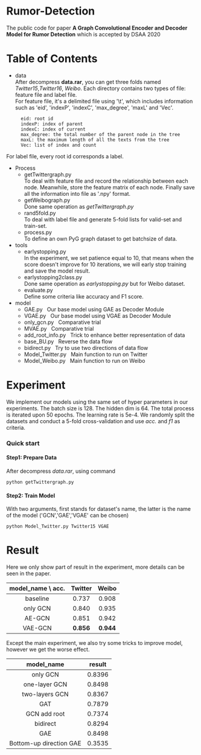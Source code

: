 # Rumor-Detection
The public code for paper **A Graph Convolutional Encoder and Decoder Model for Rumor Detection** which is accepted by DSAA 2020

# Table of Contents
- data <br>
After decompress **data.rar**, you can get three folds named *Twitter15*,*Twitter16*, *Weibo*. Each directory contains two types of file: feature file and label file.<br>
For feature file, it's a delimited file using '\t', which includes information such as 'eid', 'indexP', 'indexC', 'max_degree', 'maxL' and 'Vec'.

		eid: root id
		indexP: index of parent
		indexC: index of current
		max_degree: the total number of the parent node in the tree
		maxL: the maximum length of all the texts from the tree
		Vec: list of index and count
For label file, every root id corresponds a label.
- Process <br>
	- getTwittergraph.py <br>
		To deal with feature file and record the relationship between each node. Meanwhile, store the feature matrix of each node. Finally save all the information into file as '.npy' format.
	- getWeibograph.py <br>
		Done same operation as *getTwittergraph.py*
	- rand5fold.py <br>
		To deal with label file and generate 5-fold lists for valid-set and train-set.
	- process.py <br>
		To define an own PyG graph dataset to get batchsize of data.
- tools <br>
	- earlystopping.py <br>
		In the experiment, we set patience equal to 10, that means when the score doesn't improve for 10 iterations, we will early stop training and save the model result.
	- earlystopping2class.py <br>
		Done same operation as *earlystopping.py* but for Weibo dataset.
	- evaluate.py <br>
		Define some criteria like accuracy and F1 score.
- model <br>
	- GAE.py &nbsp; 
		Our base model using GAE as Decoder Module
	- VGAE.py &nbsp;
		Our base model using VGAE as Decoder Module
	- only_gcn.py &nbsp;
		Comparative trial
	- MVAE.py &nbsp;
		Comparative trial
	- add_root_info.py &nbsp;
		Trick to enhance better representation of data
	- base_BU.py &nbsp;
		Reverse the data flow
	- bidirect.py &nbsp;
		Try to use two directions of data flow
	- Model_Twitter.py &nbsp;
		Main function to run on Twitter
	- Model_Weibo.py &nbsp;
		Main function to run on Weibo
# Experiment
We implement our models using the same set of hyper parameters in our experiments. The batch size is 128. The hidden dim is 64. The total process is iterated upon 50 epochs. The learning rate is 5e-4. We randomly split the datasets and conduct a 5-fold cross-validation and use *acc.* and *f1* as criteria.
### Quick start
#### Step1: Prepare Data
After decompress *data.rar*, using command
    	
	python getTwittergraph.py

#### Step2: Train Model
With two arguments, first stands for dataset's name, the latter is the name of the model ('GCN','GAE','VGAE' can be chosen)

	python Model_Twitter.py Twitter15 VGAE
# Result
Here we only show part of result in the experiment, more details can be seen in the paper.

model_name \ acc. | Twitter | Weibo |
:-: | :-: | :-: |
baseline | 0.737 | 0.908 |
only GCN | 0.840 | 0.935 |
AE-GCN | 0.851 | 0.942 |
VAE-GCN | **0.856** | **0.944** |

Except the main experiment, we also try some tricks to improve model, however we get the worse effect.

model_name | result |
:-: | :-: |
only GCN | 0.8396 |
one-layer GCN | 0.8498 |
two-layers GCN | 0.8367 |
GAT | 0.7879 |
GCN add root | 0.7374 |
bidirect | 0.8294 |
GAE | 0.8498 |
Bottom-up direction GAE | 0.3535 |
